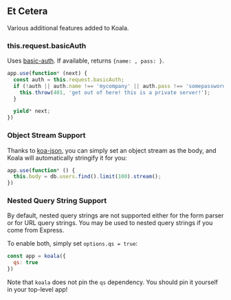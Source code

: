 ## Et Cetera

Various additional features added to Koala.

### this.request.basicAuth

Uses [basic-auth](https://github.com/visionmedia/node-basic-auth).
If available, returns `{name: , pass: }`.

```js
app.use(function* (next) {
  const auth = this.request.basicAuth;
  if (!auth || auth.name !== 'mycompany' || auth.pass !== 'somepassword') {
    this.throw(401, 'get out of here! this is a private server!');
  }

  yield* next;
})
```

### Object Stream Support

Thanks to [koa-json](https://github.com/koajs/json),
you can simply set an object stream as the body,
and Koala will automatically stringify it for you:

```js
app.use(function* () {
  this.body = db.users.find().limit(100).stream();
})
```

### Nested Query String Support

By default, nested query strings are not supported
either for the form parser or for URL query strings.
You may be used to nested query strings if you come from Express.

To enable both, simply set `options.qs = true`:

```js
const app = koala({
  qs: true
})
```

Note that `koala` does not pin the `qs` dependency.
You should pin it yourself in your top-level app!
